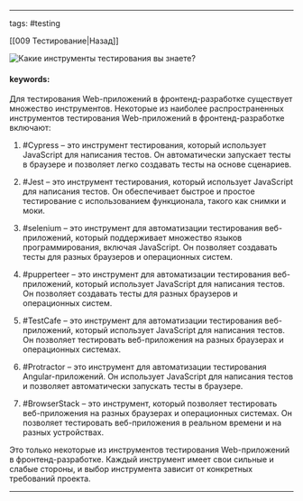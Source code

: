 ____

tags: #testing 

[[009 Тестирование|Назад]]

![Какие инструменты тестирования вы знаете?](https://youtu.be/Sw4BlFLj2dg?t=556)

#### keywords:

Для тестирования Web-приложений в фронтенд-разработке существует множество инструментов. Некоторые из наиболее распространенных инструментов тестирования Web-приложений в фронтенд-разработке включают:

1. #Cypress – это инструмент тестирования, который использует JavaScript для написания тестов. Он автоматически запускает тесты в браузере и позволяет легко создавать тесты на основе сценариев.
    
2. #Jest – это инструмент тестирования, который использует JavaScript для написания тестов. Он обеспечивает быстрое и простое тестирование с использованием функционала, такого как снимки и моки.
    
3. #selenium – это инструмент для автоматизации тестирования веб-приложений, который поддерживает множество языков программирования, включая JavaScript. Он позволяет создавать тесты для разных браузеров и операционных систем.
    
4. #pupperteer – это инструмент для автоматизации тестирования веб-приложений, который использует JavaScript для написания тестов. Он позволяет создавать тесты для разных браузеров и операционных систем.
    
5. #TestCafe – это инструмент для автоматизации тестирования веб-приложений, который использует JavaScript для написания тестов. Он позволяет тестировать веб-приложения на разных браузерах и операционных системах.
    
6. #Protractor – это инструмент для автоматизации тестирования Angular-приложений. Он использует JavaScript для написания тестов и позволяет автоматически запускать тесты в браузере.
    
7. #BrowserStack – это инструмент, который позволяет тестировать веб-приложения на разных браузерах и операционных системах. Он позволяет тестировать веб-приложения в реальном времени и на разных устройствах.
    

Это только некоторые из инструментов тестирования Web-приложений в фронтенд-разработке. Каждый инструмент имеет свои сильные и слабые стороны, и выбор инструмента зависит от конкретных требований проекта.

_____
